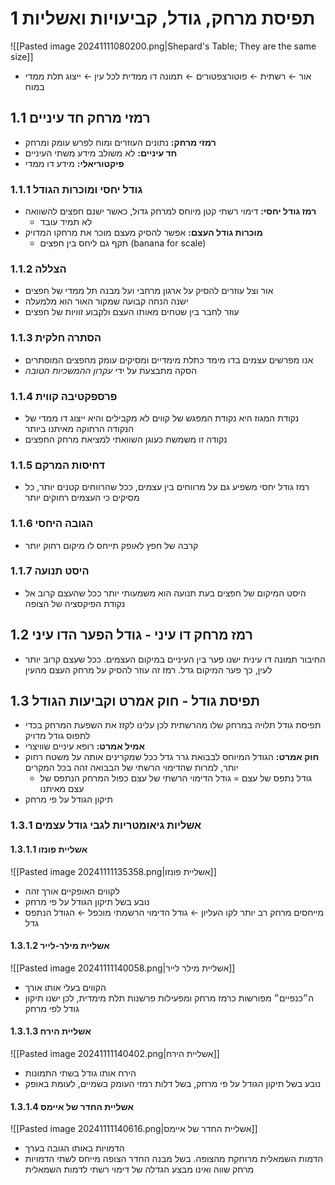 # 1	תפיסת מרחק, גודל, קביעויות ואשליות

![[Pasted image 20241111080200.png|Shepard's Table; They are the same size]]
- אור ← רשתית ← פוטורצפטורים ← תמונה דו ממדית לכל עין ← ייצוג תלת ממדי במוח
## 1.1	רמזי מרחק חד עיניים
- **רמזי מרחק:** נתונים העוזרים ומוח לפרש עומק ומרחק
- **חד עיניים:** לא משולב מידע משתי העיניים
- **פיקטוריאלי:** מידע דו ממדי
### 1.1.1	גודל יחסי ומוכרות הגודל
- **רמז גודל יחסי:** דימוי רשתי קטן מיוחס למרחק גדול, כאשר ישנם חפצים להשוואה
	- לא תמיד עובד
- **מוכרות גודל העצם:** אפשר להסיק מעצם מוכר את מרחקו המדויק
	- תקף גם ליחס בין חפצים (banana for scale)
### 1.1.2	הצללה
- אור וצל עוזרים להסיק על ארגון מרחבי ועל מבנה תל ממדי של חפצים
- ישנה הנחה קבועה שמקור האור הוא מלמעלה
- עוזר לחבר בין שטחים מאותו העצם ולקבוע זוויות של חפצים
### 1.1.3	הסתרה חלקית
- אנו מפרשים עצמים בדו מימד כתלת מימדיים ומסיקים עומק מחפצים המוסתרים
- הסקה מתבצעת על ידי *עקרון ההמשכיות הטובה*
### 1.1.4	פרספקטיבה קווית
- נקודת המגוז היא נקודת המפגש של קווים לא מקבילים והיא ייצוג דו ממדי של הנקודה הרחוקה מאיתנו ביותר
- נקודה זו משמשת כעוגן השוואתי למציאת מרחק החפצים
### 1.1.5	דחיסות המרקם
- רמז גודל יחסי משפיע גם על מרווחים בין עצמים, ככל שהרווחים קטנים יותר, כל מסיקים כי העצמים רחוקים יותר

### 1.1.6	הגובה היחסי
- קרבה של חפץ לאופק תייחס לו מיקום רחוק יותר
### 1.1.7	היסט תנועה
- היסט המיקום של חפצים בעת תנועה הוא משמעותי יותר ככל שהעצם קרוב אל נקודת הפיקסציה של הצופה
## 1.2	רמז מרחק דו עיני - גודל הפער הדו עיני
- החיבור תמונה דו עינית ישנו פער בין העיניים במיקום העצמים. ככל שעצם קרוב יותר לעין, כך פער המיקום גדל. רמז זה עוזר להסיק על מרחק העצם מהעין
## 1.3	תפיסת גודל - חוק אמרט וקביעות הגודל
- תפיסת גודל תלויה במרחק שלו מהרשתית לכן עלינו לקזז את השפעת המרחק בכדי לתפוס גודל מדויק
- **אמיל אמרט:** רופא עיניים שוויצרי
- **חוק אמרט:** הגודל המיוחס לבבואת גרר גדל ככל שמקרינים אותה על משטח רחוק יותר, למרות שהדימוי הרשתי של הבבואה זהה בכל המקרים
	- גודל נתפס של עצם = גודל הדימוי הרשתי של עצם כפול המרחק הנתפס של עצם מאיתנו
- תיקון הגודל על פי מרחק
### 1.3.1	אשליות גיאומטריות לגבי גודל עצמים
#### 1.3.1.1	אשליית פונזו
![[Pasted image 20241111135358.png|אשליית פונזו]]
- לקווים האופקיים אורך זהה
- נובע בשל תיקון הגודל על פי מרחק
- מייחסים מרחק רב יותר לקו העליון ← גודל הדימוי הרשמתי מוכפל ← הגודל הנתפס גדל
#### 1.3.1.2	אשליית מילר-לייר
![[Pasted image 20241111140058.png|אשליית מילר לייר]]
- הקווים בעלי אותו אורך
- ה״כנפיים״ מפורשות כרמז מרחק ומפעילות פרשנות תלת מימדית, לכן ישנו תיקון גודל לפי מרחק
#### 1.3.1.3	אשליית הירח
![[Pasted image 20241111140402.png|אשליית הירח]]
- הירח אותו גודל בשתי התמונות
- נובע בשל תיקון הגודל על פי מרחק, בשל דלות רמזי העומק בשמיים, לעומת באופק
#### 1.3.1.4	אשליית החדר של איימס
![[Pasted image 20241111140616.png|אשליית החדר של איימס]]
- הדמויות באותו הגובה בערך
- הדמות השמאלית מרוחקת מהצופה. בשל מבנה החדר הצופה מייחס לשתי הדמויות מרחק שווה ואינו מבצע הגדלה של דימוי רשתי לדמות השמאלית